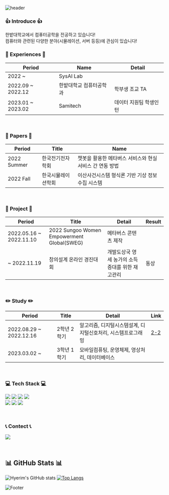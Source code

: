 ![header](https://capsule-render.vercel.app/api?type=waving&&color=timeGradient&height=200&section=header&text=😎%20Hi!%20I'm%20Hyerim%20😎&fontAlignY=40)

### 👍 Introduce 👍
한밭대학교에서 컴퓨터공학을 전공하고 있습니다!  
컴퓨터와 관련된 다양한 분야(시뮬레이션, 서버 등등)에 관심이 있습니다!  

### 🪪 Experiences 🪪 
|Period|Name|Detail|
|---|---|---|
|2022 ~|SysAI Lab||
|2022.09 ~ 2022.12|한밭대학교 컴퓨터공학과|학부생 조교 TA|
|2023.01 ~ 2023.02|Samitech|데이터 지원팀 학생인턴|
<br>

### 📕 Papers 📕 
|Period|Title|Name|
|---|---|---|
|2022 Summer|한국전기전자학회|챗봇을 활용한 메타버스 서비스와 현실 서비스 간 연동 방법|
|2022 Fall|한국시뮬레이션학회|이산사건시스템 형식론 기반 기상 정보 수집 시스템|
<br>

### 👬 Project 👬
|Period|Title|Detail|Result|
|---|---|---|---|
|2022.05.16 ~ 2022.11.10|2022 Sungoo Women Empowerment Global(SWEG)|메타버스 콘텐츠 제작||
|~ 2022.11.19|창의설계 온라인 경진대회|개발도상국 영세 농가의 소득증대를 위한 재고관리|동상|
<br>

### ✏️ Study ✏️
|Period|Title|Detail|Link|
|---|---|---|---|
|2022.08.29 ~ 2022.12.16|2학년 2학기|알고리즘, 디지털시스템설계, 디지털신호처리, 시스템프로그래밍|<a href="https://github.com/lhr4426/2-2">2-2</a>|
|2023.03.02 ~ |3학년 1학기|모바일컴퓨팅, 운영체제, 영상처리, 데이터베이스||
<br>

### 💻 Tech Stack 💻
<p> 
  <img src="https://img.shields.io/badge/Python-3776AB?style=flat-square&logo=Python&logoColor=white"/>
  <img src="https://img.shields.io/badge/C-A8B9CC?style=flat-square&logo=C&logoColor=white"/>
  <img src="https://img.shields.io/badge/C++-00599C?style=flat-square&logo=C%2B%2B&logoColor=white"/>
  <img src="https://img.shields.io/badge/Java-C70D2C?style=flat-square&logo=Java&logoColor=white"/>
  <br>
  <img src ="https://img.shields.io/badge/HTML5-E34F26.svg?&style=flat-square&logo=HTML5&logoColor=white"/>
  <img src ="https://img.shields.io/badge/CSS3-1572B6.svg?&style=flat-square&logo=CSS3&logoColor=white"/>
  <img src ="https://img.shields.io/badge/Spring-6DB33F.svg?&style=flat-square&logo=Spring&logoColor=white"/>
</p>
<br>

### 📞 Contect 📞
<p> 
  <a href="mailto:20211924@edu.hanbat.ac.kr"><img src="https://img.shields.io/badge/Gmail-d14836?style=flat-square&logo=Gmail&logoColor=white&link=20211924@edu.hanbat.ac.kr"/></a>
</p>
<br>

## 📊 GitHub Stats 📊
![Hyerim's GitHub stats](https://github-readme-stats.vercel.app/api?username=lhr4426&show_icons=true&theme=nord)
[![Top Langs](https://github-readme-stats.vercel.app/api/top-langs/?username=lhr4426&layout=compact&theme=nord)](https://github.com/anuraghazra/github-readme-stats)
<br>

![Footer](https://capsule-render.vercel.app/api?type=waving&color=timeGradient&height=150&section=footer)

